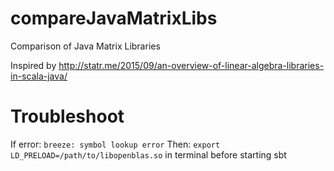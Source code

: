 # compareJavaMatrixLibs
Comparison of Java Matrix Libraries

Inspired by http://statr.me/2015/09/an-overview-of-linear-algebra-libraries-in-scala-java/

# Troubleshoot

If error: `breeze: symbol lookup error`
Then: `export LD_PRELOAD=/path/to/libopenblas.so` in terminal before starting sbt
